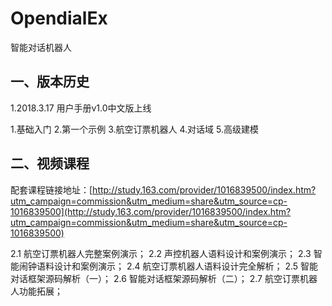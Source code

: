 OpendialEx
================

智能对话机器人

## 一、版本历史
1.2018.3.17
用户手册v1.0中文版上线

1.基础入门
2.第一个示例
3.航空订票机器人
4.对话域
5.高级建模

## 二、视频课程

配套课程链接地址：[http://study.163.com/provider/1016839500/index.htm?utm_campaign=commission&utm_medium=share&utm_source=cp-1016839500](http://study.163.com/provider/1016839500/index.htm?utm_campaign=commission&utm_medium=share&utm_source=cp-1016839500)

2.1 航空订票机器人完整案例演示；
2.2 声控机器人语料设计和案例演示；
2.3 智能闹钟语料设计和案例演示；
2.4 航空订票机器人语料设计完全解析；
2.5 智能对话框架源码解析（一）；
2.6 智能对话框架源码解析（二）；
2.7 航空订票机器人功能拓展；
